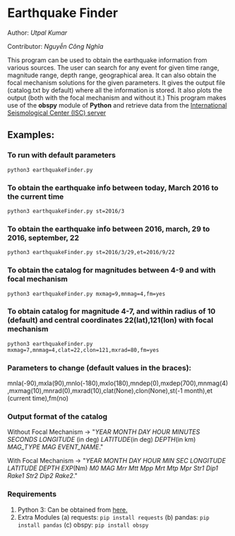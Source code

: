 # Earthquake Finder
Author: _Utpal Kumar_

Contributor: _Nguyễn Công Nghĩa_

This program can be used to obtain the earthquake information from various sources. The user can search for any event for given time range, magnitude range, depth range, geographical area. It can also obtain the focal mechanism solutions for the given parameters. It gives the output file (catalog.txt by default) where all the information is stored. It also plots the output (both with the focal mechanism and without it.)
This program makes use of the __obspy__ module of __Python__ and retrieve data from the [International Seismological Center (ISC) server](http://www.isc.ac.uk/iscbulletin/search/catalogue/)

## Examples:
### To run with default parameters
`python3 earthquakeFinder.py`

### To obtain the earthquake info between today, March 2016 to the current time
`python3 earthquakeFinder.py st=2016/3`

### To obtain the earthquake info between 2016, march, 29 to 2016, september, 22
`python3 earthquakeFinder.py st=2016/3/29,et=2016/9/22`

### To obtain the catalog for magnitudes between 4-9 and with focal mechanism
`python3 earthquakeFinder.py mxmag=9,mnmag=4,fm=yes`

### To obtain catalog for magnitude 4-7, and within radius of 10 (default) and central coordinates 22(lat),121(lon) with focal mechanism
`python3 earthquakeFinder.py mxmag=7,mnmag=4,clat=22,clon=121,mxrad=80,fm=yes`

### Parameters to change (default values in the braces):
mnla(-90),mxla(90),mnlo(-180),mxlo(180),mndep(0),mxdep(700),mnmag(4),mxmag(10),mnrad(0),mxrad(10),clat(None),clon(None),st(-1 month),et (current time),fm(no)

### Output format of the catalog
Without Focal Mechanism -> "_YEAR_ _MONTH_ _DAY_ _HOUR_ _MINUTES_ _SECONDS_ _LONGITUDE_ (in deg) _LATITUDE_(in deg) _DEPTH_(in km) _MAG_TYPE_ _MAG_ _EVENT_NAME_."

With Focal Mechanism -> "_YEAR_ _MONTH_ _DAY_ _HOUR_ _MIN_ _SEC_ _LONGITUDE_ _LATITUDE_ _DEPTH_ _EXP_(Nm) _M0_ _MAG_ _Mrr_ _Mtt_ _Mpp_ _Mrt_ _Mtp_ _Mpr_ _Str1_ _Dip1_ _Rake1_ _Str2_ _Dip2_ _Rake2_."

### Requirements
1. Python 3: Can be obtained from [here.](https://www.python.org/downloads/)
2. Extra Modules
    (a) requests: `pip install requests`
    (b) pandas: `pip install pandas`
    (c) obspy: `pip install obspy`



